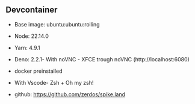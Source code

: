 ## Devcontainer

- Base image: ubuntu:ubuntu:rolling
- Node: 22.14.0
- Yarn: 4.9.1
- Deno: 2.2.1- With noVNC - XFCE trough noVNC (http://localhost:6080)
- docker preinstalled
- With Vscode- Zsh + Oh my zsh!

- github: https://github.com/zerdos/spike.land

